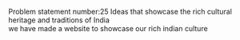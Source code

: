 Problem statement number:25
Ideas that showcase the rich cultural heritage and traditions of India		
we have made a website to showcase our rich indian culture
